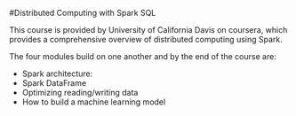 #Distributed Computing with Spark SQL

This course is provided by University of California Davis on coursera, which provides a comprehensive overview of distributed computing using Spark.

The four modules build on one another and by the end of the course are:

* Spark architecture:
* Spark DataFrame
* Optimizing reading/writing data
* How to build a machine learning model
